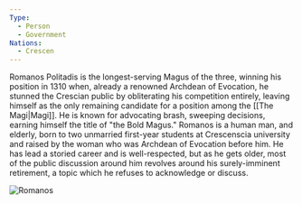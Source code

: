 ```yaml
---
Type:
  - Person
  - Government
Nations:
  - Crescen
---
```

Romanos Politadis is the longest-serving Magus of the three, winning his position in 1310 when, already a renowned Archdean of Evocation, he stunned the Crescian public by obliterating his competition entirely, leaving himself as the only remaining candidate for a position among the [[The Magi|Magi]]. He is known for advocating brash, sweeping decisions, earning himself the title of "the Bold Magus."   Romanos is a human man, and elderly, born to two unmarried first-year students at Crescenscia university and raised by the woman who was Archdean of Evocation before him. He has lead a storied career and is well-respected, but as he gets older, most of the public discussion around him revolves around his surely-imminent retirement, a topic which he refuses to acknowledge or discuss.

![Romanos](https://www.worldanvil.com/uploads/images/31dbce659ec0bb24e9365dc1763d3e41.jpg)